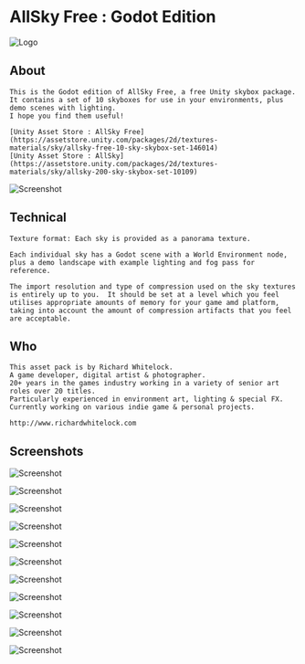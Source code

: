 # AllSky Free : Godot Edition

![Logo](https://raw.githubusercontent.com/rpgwhitelock/AllSkyFree_Godot/master/AllSkyGodotCover.png)

## About

	This is the Godot edition of AllSky Free, a free Unity skybox package.
	It contains a set of 10 skyboxes for use in your environments, plus demo scenes with lighting.
	I hope you find them useful!

	[Unity Asset Store : AllSky Free](https://assetstore.unity.com/packages/2d/textures-materials/sky/allsky-free-10-sky-skybox-set-146014) 
	[Unity Asset Store : AllSky](https://assetstore.unity.com/packages/2d/textures-materials/sky/allsky-200-sky-skybox-set-10109) 
	
![Screenshot](https://raw.githubusercontent.com/rpgwhitelock/AllSkyFree_Godot/master/AllSkyFreeGodotScreenshot.png)

## Technical

	Texture format: Each sky is provided as a panorama texture.

	Each individual sky has a Godot scene with a World Environment node, plus a demo landscape with example lighting and fog pass for reference.

	The import resolution and type of compression used on the sky textures is entirely up to you.  It should be set at a level which you feel utilises appropriate amounts of memory for your game amd platform, taking into account the amount of compression artifacts that you feel are acceptable.

## Who

	This asset pack is by Richard Whitelock.
	A game developer, digital artist & photographer.
	20+ years in the games industry working in a variety of senior art roles over 20 titles. 
	Particularly experienced in environment art, lighting & special FX.
	Currently working on various indie game & personal projects. 

	http://www.richardwhitelock.com

## Screenshots

![Screenshot](https://raw.githubusercontent.com/rpgwhitelock/AllSkyFree_Godot/master/Screenshots/_0000_AllSkyFree_Screen_09.jpg)

![Screenshot](https://raw.githubusercontent.com/rpgwhitelock/AllSkyFree_Godot/master/Screenshots/_0000_AllSkyFree_Screen_09.jpg)

![Screenshot](https://raw.githubusercontent.com/rpgwhitelock/AllSkyFree_Godot/master/Screenshots/_0001_AllSkyFree_Screen_08.jpg)

![Screenshot](https://raw.githubusercontent.com/rpgwhitelock/AllSkyFree_Godot/master/Screenshots/_0002_AllSkyFree_Screen_07.jpg)

![Screenshot](https://raw.githubusercontent.com/rpgwhitelock/AllSkyFree_Godot/master/Screenshots/_0003_AllSkyFree_Screen_06.jpg)

![Screenshot](https://raw.githubusercontent.com/rpgwhitelock/AllSkyFree_Godot/master/Screenshots/_0004_AllSkyFree_Screen_06.jpg)

![Screenshot](https://raw.githubusercontent.com/rpgwhitelock/AllSkyFree_Godot/master/Screenshots/_0005_AllSkyFree_Screen_05.jpg)

![Screenshot](https://raw.githubusercontent.com/rpgwhitelock/AllSkyFree_Godot/master/Screenshots/_0006_AllSkyFree_Screen_04.jpg)

![Screenshot](https://raw.githubusercontent.com/rpgwhitelock/AllSkyFree_Godot/master/Screenshots/_0007_AllSkyFree_Screen_03.jpg)

![Screenshot](https://raw.githubusercontent.com/rpgwhitelock/AllSkyFree_Godot/master/Screenshots/_0008_AllSkyFree_Screen_02.jpg)

![Screenshot](https://raw.githubusercontent.com/rpgwhitelock/AllSkyFree_Godot/master/Screenshots/_0009_AllSkyFree_Screen_01.jpg)


